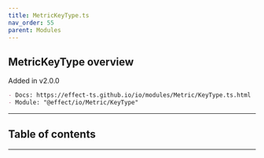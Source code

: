 ```yaml
---
title: MetricKeyType.ts
nav_order: 55
parent: Modules
---
```


## MetricKeyType overview

Added in v2.0.0

```md
- Docs: https://effect-ts.github.io/io/modules/Metric/KeyType.ts.html
- Module: "@effect/io/Metric/KeyType"
```

---

<h2 class="text-delta">Table of contents</h2>

---

